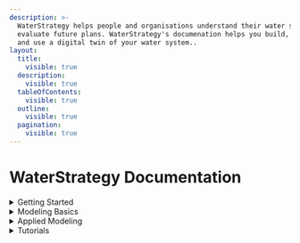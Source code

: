 ```yaml
---
description: >-
  WaterStrategy helps people and organisations understand their water system and
  evaluate future plans. WaterStrategy's documenation helps you build, refine
  and use a digital twin of your water system..
layout:
  title:
    visible: true
  description:
    visible: true
  tableOfContents:
    visible: true
  outline:
    visible: true
  pagination:
    visible: true
---
```


# WaterStrategy Documentation

<details>

<summary>Getting Started</summary>

[creating-an-account.md](getting-started/creating-an-account.md "mention")

[logging-in.md](getting-started/logging-in.md "mention")

[tour-of-the-interface.md](getting-started/tour-of-the-interface.md "mention")

[sharing-projects-and-networks.md](getting-started/sharing-projects-and-networks.md "mention")

[exporting-and-importing-models.md](getting-started/exporting-and-importing-models.md "mention")

</details>

<details>

<summary>Modeling Basics</summary>

[water-resource-system-modeling.md](modeling-basics/water-resource-system-modeling.md "mention")

[what-is-pywr.md](modeling-basics/what-is-pywr.md "mention")

[pywr-concepts.md](modeling-basics/pywr-concepts.md "mention")

[node-types](modeling-basics/node-types/ "mention")

[allocation-penalties.md](modeling-basics/allocation-penalties.md "mention")

[pywr-scenarios.md](modeling-basics/pywr-scenarios.md "mention")

[parameters](modeling-basics/parameters/ "mention")

[recorders](modeling-basics/recorders/ "mention")

</details>

<details>

<summary>Applied Modeling</summary>

[reservoir-and-storage-nodes.md](applied-modeling/reservoir-and-storage-nodes.md "mention")

</details>

<details>

<summary>Tutorials</summary>

[creating-and-running-a-model](tutorials/creating-and-running-a-model/ "mention")

[making-changes-to-a-model](tutorials/making-changes-to-a-model/ "mention")

[creating-a-reservoir-system](tutorials/creating-a-reservoir-system/ "mention")

[adding-reservoir-details](tutorials/adding-reservoir-details/ "mention")

[using-allocation-penalties](tutorials/using-allocation-penalties/ "mention")

[control-curves-and-demand-savings](tutorials/control-curves-and-demand-savings/ "mention")



</details>
